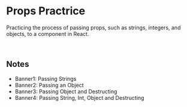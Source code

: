 # Props Practrice
Practicing the process of passing props, such as strings, integers, and objects, to a component in React.

<br>

## Notes
* Banner1: Passing Strings
* Banner2: Passing an Object
* Banner3: Passing Object and Destructing
* Banner4: Passing String, Int, Object and Destructing
